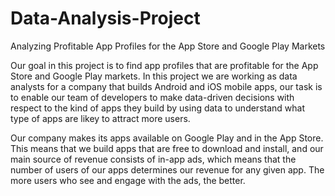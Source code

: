 # Data-Analysis-Project
Analyzing Profitable App Profiles for the App Store and Google Play Markets

Our goal in this project is to find app profiles that are profitable for the App Store and Google Play markets. In this project we are working as data analysts for a company that builds Android and iOS mobile apps, our task is to enable our team of developers to make data-driven decisions with respect to the kind of apps they build by using data to understand what type of apps are likey to attract more users.

Our company makes its apps available on Google Play and in the App Store. This means that we build apps that are free to download and install, and our main source of revenue consists of in-app ads, which means that the number of users of our apps determines our revenue for any given app. The more users who see and engage with the ads, the better.
